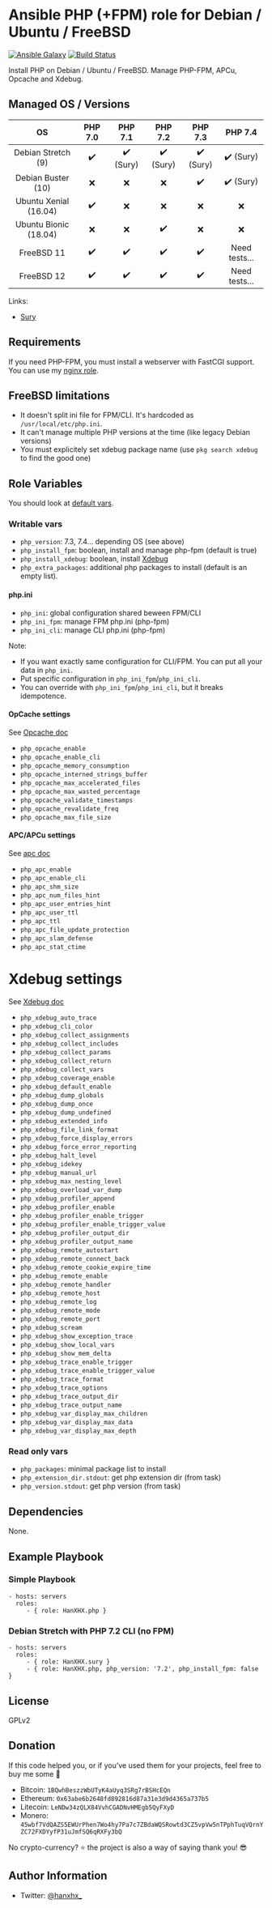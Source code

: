 Ansible PHP (+FPM) role for Debian / Ubuntu / FreeBSD
=====================================================

[![Ansible Galaxy](http://img.shields.io/badge/ansible--galaxy-HanXHX.php-blue.svg)](https://galaxy.ansible.com/HanXHX/php) [![Build Status](https://travis-ci.org/HanXHX/ansible-php.svg?branch=master)](https://travis-ci.org/HanXHX/ansible-php)

Install PHP on Debian / Ubuntu / FreeBSD. Manage PHP-FPM, APCu, Opcache and Xdebug.

Managed OS / Versions
---------------------

|         OS            |       PHP 7.0       |          PHP 7.1           |          PHP 7.2           |           PHP 7.3         |           PHP 7.4         |
|:---------------------:|:-------------------:|:--------------------------:|:--------------------------:|:-------------------------:|:--------------------------:
| Debian Stretch (9)    | :heavy_check_mark:  | :heavy_check_mark: (Sury)  | :heavy_check_mark: (Sury)  | :heavy_check_mark: (Sury) | :heavy_check_mark: (Sury) |
| Debian Buster (10)    | :x:                 | :x:                        | :x:                        | :heavy_check_mark:        | :heavy_check_mark: (Sury) |
| Ubuntu Xenial (16.04) | :heavy_check_mark:  | :x:                        | :x:                        | :x:                       | :x:                       |
| Ubuntu Bionic (18.04) | :x:                 | :x:                        | :heavy_check_mark:         | :x:                       | :x:                       |
| FreeBSD 11            | :heavy_check_mark:  | :heavy_check_mark:         | :heavy_check_mark:         | :heavy_check_mark:        | Need tests...             |
| FreeBSD 12            | :heavy_check_mark:  | :heavy_check_mark:         | :heavy_check_mark:         | :heavy_check_mark:        | Need tests...             |

Links:
- [Sury](https://deb.sury.org/)

Requirements
------------

If you need PHP-FPM, you must install a webserver with FastCGI support. You can use my [nginx role](https://github.com/HanXHX/ansible-nginx).

FreeBSD limitations
-------------------

- It doesn't split ini file for FPM/CLI. It's hardcoded as `/usr/local/etc/php.ini`.
- It can't manage multiple PHP versions at the time (like legacy Debian versions)
- You must explicitely set xdebug package name (use `pkg search xdebug` to find the good one)

Role Variables
--------------

You should look at [default vars](defaults/main.yml).

### Writable vars

- `php_version`: 7.3, 7.4... depending OS (see above)
- `php_install_fpm`: boolean, install and manage php-fpm (default is true)
- `php_install_xdebug`: boolean, install [Xdebug](http://xdebug.org)
- `php_extra_packages`: additional php packages to install (default is an empty list).

#### php.ini

- `php_ini`: global configuration shared beween FPM/CLI
- `php_ini_fpm`: manage FPM php.ini (php-fpm)
- `php_ini_cli`: manage CLI php.ini (php-fpm)

Note:

- If you want exactly same configuration for CLI/FPM. You can put all your data in `php_ini`.
- Put specific configuration in `php_ini_fpm`/`php_ini_cli`.
- You can override with `php_ini_fpm`/`php_ini_cli`, but it breaks idempotence.

#### OpCache settings

See [Opcache doc](https://secure.php.net/manual/en/opcache.configuration.php)

- `php_opcache_enable`
- `php_opcache_enable_cli`
- `php_opcache_memory_consumption`
- `php_opcache_interned_strings_buffer`
- `php_opcache_max_accelerated_files`
- `php_opcache_max_wasted_percentage`
- `php_opcache_validate_timestamps`
- `php_opcache_revalidate_freq`
- `php_opcache_max_file_size`


#### APC/APCu settings

See [apc doc](https://secure.php.net/manual/en/apc.configuration.php)

- `php_apc_enable`
- `php_apc_enable_cli`
- `php_apc_shm_size`
- `php_apc_num_files_hint`
- `php_apc_user_entries_hint`
- `php_apc_user_ttl`
- `php_apc_ttl`
- `php_apc_file_update_protection`
- `php_apc_slam_defense`
- `php_apc_stat_ctime`

# Xdebug settings

See [Xdebug doc](http://xdebug.org/docs/all_settings)

- `php_xdebug_auto_trace`
- `php_xdebug_cli_color`
- `php_xdebug_collect_assignments`
- `php_xdebug_collect_includes`
- `php_xdebug_collect_params`
- `php_xdebug_collect_return`
- `php_xdebug_collect_vars`
- `php_xdebug_coverage_enable`
- `php_xdebug_default_enable`
- `php_xdebug_dump_globals`
- `php_xdebug_dump_once`
- `php_xdebug_dump_undefined`
- `php_xdebug_extended_info`
- `php_xdebug_file_link_format`
- `php_xdebug_force_display_errors`
- `php_xdebug_force_error_reporting`
- `php_xdebug_halt_level`
- `php_xdebug_idekey`
- `php_xdebug_manual_url`
- `php_xdebug_max_nesting_level`
- `php_xdebug_overload_var_dump`
- `php_xdebug_profiler_append`
- `php_xdebug_profiler_enable`
- `php_xdebug_profiler_enable_trigger`
- `php_xdebug_profiler_enable_trigger_value`
- `php_xdebug_profiler_output_dir`
- `php_xdebug_profiler_output_name`
- `php_xdebug_remote_autostart`
- `php_xdebug_remote_connect_back`
- `php_xdebug_remote_cookie_expire_time`
- `php_xdebug_remote_enable`
- `php_xdebug_remote_handler`
- `php_xdebug_remote_host`
- `php_xdebug_remote_log`
- `php_xdebug_remote_mode`
- `php_xdebug_remote_port`
- `php_xdebug_scream`
- `php_xdebug_show_exception_trace`
- `php_xdebug_show_local_vars`
- `php_xdebug_show_mem_delta`
- `php_xdebug_trace_enable_trigger`
- `php_xdebug_trace_enable_trigger_value`
- `php_xdebug_trace_format`
- `php_xdebug_trace_options`
- `php_xdebug_trace_output_dir`
- `php_xdebug_trace_output_name`
- `php_xdebug_var_display_max_children`
- `php_xdebug_var_display_max_data`
- `php_xdebug_var_display_max_depth`

### Read only vars

- `php_packages`: minimal package list to install
- `php_extension_dir.stdout`: get php extension dir (from task)
- `php_version.stdout`: get php version (from task)

Dependencies
------------

None.

Example Playbook
----------------

### Simple Playbook

    - hosts: servers
      roles:
         - { role: HanXHX.php }

### Debian Stretch with PHP 7.2 CLI (no FPM)

    - hosts: servers
      roles:
         - { role: HanXHX.sury }
         - { role: HanXHX.php, php_version: '7.2', php_install_fpm: false }

License
-------

GPLv2

Donation
--------

If this code helped you, or if you’ve used them for your projects, feel free to buy me some :beers:

- Bitcoin: `1BQwhBeszzWbUTyK4aUyq3SRg7rBSHcEQn`
- Ethereum: `0x63abe6b2648fd892816d87a31e3d9d4365a737b5`
- Litecoin: `LeNDw34zQLX84VvhCGADNvHMEgb5QyFXyD`
- Monero: `45wbf7VdQAZS5EWUrPhen7Wo4hy7Pa7c7ZBdaWQSRowtd3CZ5vpVw5nTPphTuqVQrnYZC72FXDYyfP31uJmfSQ6qRXFy3bQ`

No crypto-currency? :star: the project is also a way of saying thank you! :sunglasses:

Author Information
------------------

- Twitter: [@hanxhx_](https://twitter.com/hanxhx_)
